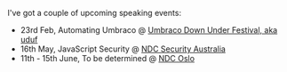 I've got a couple of upcoming speaking events:

- 23rd Feb, Automating Umbraco @ [Umbraco Down Under Festival, aka uduf](http://uduf.net/)
- 16th May, JavaScript Security @ [NDC Security Australia](https://ndcsecurity.com.au/)
- 11th - 15th June, To be determined @ [NDC Oslo](https://ndcoslo.com/)
